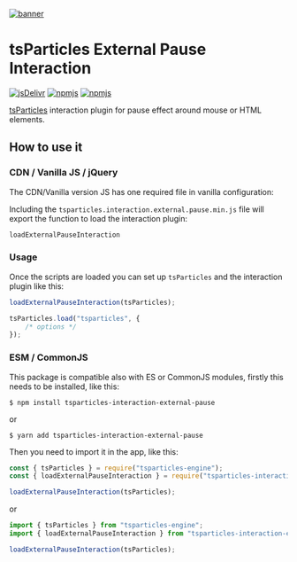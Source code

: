 [![banner](https://particles.js.org/images/banner2.png)](https://particles.js.org)

# tsParticles External Pause Interaction

[![jsDelivr](https://data.jsdelivr.com/v1/package/npm/tsparticles-interaction-external-pause/badge)](https://www.jsdelivr.com/package/npm/tsparticles-interaction-external-pause)
[![npmjs](https://badge.fury.io/js/tsparticles-interaction-external-pause.svg)](https://www.npmjs.com/package/tsparticles-interaction-external-pause)
[![npmjs](https://img.shields.io/npm/dt/tsparticles-interaction-external-pause)](https://www.npmjs.com/package/tsparticles-interaction-external-pause)

[tsParticles](https://github.com/matteobruni/tsparticles) interaction plugin for pause effect around mouse or HTML
elements.

## How to use it

### CDN / Vanilla JS / jQuery

The CDN/Vanilla version JS has one required file in vanilla configuration:

Including the `tsparticles.interaction.external.pause.min.js` file will export the function to load the interaction
plugin:

```javascript
loadExternalPauseInteraction
```

### Usage

Once the scripts are loaded you can set up `tsParticles` and the interaction plugin like this:

```javascript
loadExternalPauseInteraction(tsParticles);

tsParticles.load("tsparticles", {
    /* options */
});
```

### ESM / CommonJS

This package is compatible also with ES or CommonJS modules, firstly this needs to be installed, like this:

```shell
$ npm install tsparticles-interaction-external-pause
```

or

```shell
$ yarn add tsparticles-interaction-external-pause
```

Then you need to import it in the app, like this:

```javascript
const { tsParticles } = require("tsparticles-engine");
const { loadExternalPauseInteraction } = require("tsparticles-interaction-external-pause");

loadExternalPauseInteraction(tsParticles);
```

or

```javascript
import { tsParticles } from "tsparticles-engine";
import { loadExternalPauseInteraction } from "tsparticles-interaction-external-pause";

loadExternalPauseInteraction(tsParticles);
```
